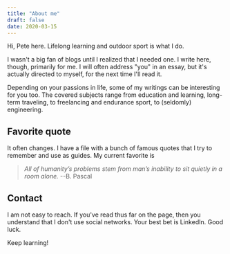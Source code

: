 ```yaml
---
title: "About me"
draft: false
date: 2020-03-15
---
```


Hi, Pete here. Lifelong learning and outdoor sport is what I do.

I wasn't a big fan of blogs until I realized that I needed one. I write here, though, primarily for me. I will often address "you" in an essay, but it's actually directed to myself, for the next time I'll read it.

Depending on your passions in life, some of my writings can be interesting for you too. The covered subjects range from education and learning, long-term traveling, to freelancing and endurance sport, to (seldomly) engineering.

## Favorite quote

It often changes. I have a file with a bunch of famous quotes that I try to remember and use as guides. My current favorite is

> _All of humanity’s problems stem from man’s inability to sit quietly in a room alone._ --B. Pascal

## Contact

I am not easy to reach. If you've read thus far on the page, then you understand that I don't use social networks. Your best bet is LinkedIn. Good luck.

Keep learning!

